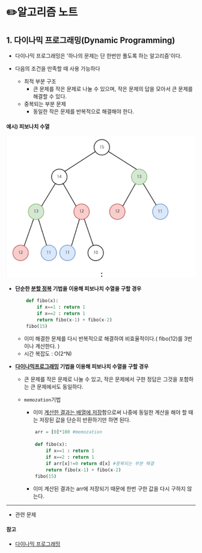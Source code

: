 # ✏️알고리즘 노트


## 1. 다이나믹 프로그래밍(Dynamic Programming)

* 다이나믹 프로그래밍은 '하나의 문제는 단 한번만 풀도록 하는 알고리즘'이다.

* 다음의 조건을 만족할 때 사용 가능하다
    * 최적 부분 구조
      * 큰 문제를 작은 문제로 나눌 수 있으며, 작은 문제의 답을 모아서 큰 문제를 해결할 수 있다.
    * 중복되는 부분 문제
      * 동일한 작은 문제를 반복적으로 해결해야 한다.

#### 예시) 피보나치 수열

![사진](./img/fibo.png)
* **단순한 <U>분할 정복</U> 기법을 이용해 피보나치 수열을 구할 경우**
    ```python
        def fibo(x):
            if x==1 : return 1
            if x==2 : return 1
            return fibo(x-1) + fibo(x-2)
        fibo(15)
    ```


  * 이미 해결한 문제를 다시 반복적으로 해결하여 비효율적이다.( fibo(12)를 3번이나 계산한다. )
  * 시간 복잡도 : O(2^N)
  
* **<U>다이나믹프로그래밍</U> 기법을 이용해 피보나치 수열을 구할 경우**
  * 큰 문제를 작은 문제로 나눌 수 있고, 작은 문제에서 구한 정답은 그것을 포함하는 큰 문제에서도 동일하다.
  * ``memozation``기법
  
    * 이미 <U>계산한 결과는 배열에 저장</U>함으로써 나중에 동일한 계산을 해야 할 때는 저장된 값을 단순히 반환하기만 하면 된다.
  
    ```python
        arr = [0]*100 #memozation

        def fibo(x):
            if x==1 : return 1
            if x==2 : return 1
            if arr[x]!=0 return d[x] #중복되는 부분 해결
            return fibo(x-1) + fibo(x-2)
        fibo(15)
    ```
    * 이미 계산된 결과는 arr에 저장되기 때문에 한번 구한 값을 다시 구하지 않는다.

---
* 관련 문제

#### 참고
- [다이나믹 프로그래밍](https://blog.naver.com/ndb796/221233570962)

